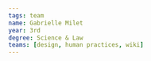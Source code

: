 ```yaml
---
tags: team
name: Gabrielle Milet
year: 3rd
degree: Science & Law
teams: [design, human practices, wiki]
---
```


